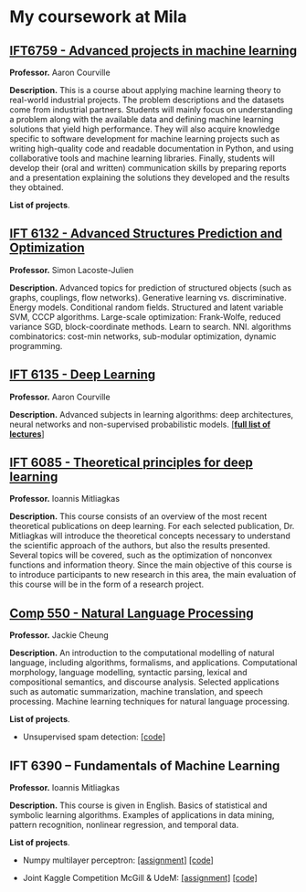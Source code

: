 # My coursework at Mila

## [IFT6759 - Advanced projects in machine learning](https://github.com/mila-iqia/ift6759/blob/master/syllabus.md)

**Professor.** Aaron Courville

**Description.** This is a course about applying machine learning theory to real-world industrial projects. The problem descriptions and the datasets come from industrial partners. Students will mainly focus on understanding a problem along with the available data and defining machine learning solutions that yield high performance. They will also acquire knowledge specific to software development for machine learning projects such as writing high-quality code and readable documentation in Python, and using collaborative tools and machine learning libraries. Finally, students will develop their (oral and written) communication skills by preparing reports and a presentation explaining the solutions they developed and the results they obtained.

**List of projects**.

## [IFT 6132 - Advanced Structures Prediction and Optimization](http://www.iro.umontreal.ca/~slacoste/teaching/ift6132/W18/)

**Professor.** Simon Lacoste-Julien

**Description.** Advanced topics for prediction of structured objects (such as graphs, couplings, flow networks). Generative learning vs. discriminative. Energy models. Conditional random fields. Structured and latent variable SVM, CCCP algorithms. Large-scale optimization: Frank-Wolfe, reduced variance SGD, block-coordinate methods. Learn to search. NNI. algorithms combinatorics: cost-min networks, sub-modular optimization, dynamic programming.

## [IFT 6135 - Deep Learning](https://ift6135h18.wordpress.com/category/lectures/)

**Professor.** Aaron Courville

**Description.** Advanced subjects in learning algorithms: deep architectures, neural networks and non-supervised probabilistic models. [[**full list of lectures**]](https://github.com/JGuymont/mila-courses/tree/master/ift6135/lectures)

## [IFT 6085 - Theoretical principles for deep learning](http://mitliagkas.github.io/ift6085-dl-theory-class-2019/)

**Professor.** Ioannis Mitliagkas

**Description.** This course consists of an overview of the most recent theoretical publications on deep learning. For each selected publication, Dr. Mitliagkas will introduce the theoretical concepts necessary to understand the scientific approach of the authors, but also the results presented. Several topics will be covered, such as the optimization of nonconvex functions and information theory. Since the main objective of this course is to introduce participants to new research in this area, the main evaluation of this course will be in the form of a research project.

## [Comp 550 - Natural Language Processing](https://horizon.mcgill.ca/pban1/bwckschd.p_disp_detail_sched?term_in=201709&crn_in=24586&search_mode_in=)

**Professor.** Jackie Cheung

**Description.** An introduction to the computational modelling of natural language, including algorithms, formalisms, and applications. Computational morphology, language modelling, syntactic parsing, lexical and compositional semantics, and discourse analysis. Selected applications such as automatic summarization, machine translation, and speech processing. Machine learning techniques for natural language processing.

**List of projects**.

* Unsupervised spam detection: [[code]](https://github.com/JGuymont/vae-anomaly-detector)

## IFT 6390 – Fundamentals of Machine Learning

**Professor.** Ioannis Mitliagkas

**Description.** This course is given in English. Basics of statistical and symbolic learning algorithms. Examples of applications in data mining, pattern recognition, nonlinear regression, and temporal data.

**List of projects**.

* Numpy multilayer perceptron: [[assignment]](https://github.com/JGuymont/mila-courses/blob/master/ift6390/assignment03/assignment03.pdf)    [[code]](https://github.com/JGuymont/numpy-multilayer-perceptron)

* Joint Kaggle Competition McGill & UdeM: [[assignment]](https://github.com/JGuymont/mila-courses/blob/master/ift6390/assignment04/Kaggle_competition_IFT6390.pdf)    [[code]]()
